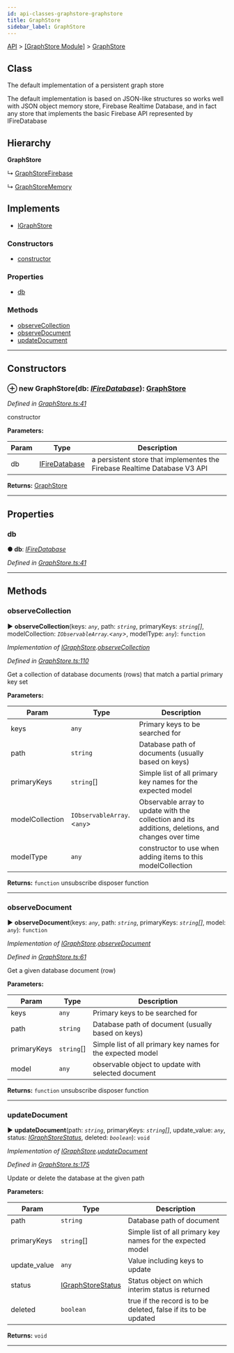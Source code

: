 ```yaml
---
id: api-classes-graphstore-graphstore
title: GraphStore
sidebar_label: GraphStore
---
```


[API](api-readme.md) > [[GraphStore Module]](api-modules-graphstore-module.md) > [GraphStore](api-classes-graphstore-graphstore.md)



## Class


The default implementation of a persistent graph store

The default implementation is based on JSON-like structures so works well with JSON object memory store, Firebase Realtime Database, and in fact any store that implements the basic Firebase API represented by IFireDatabase

## Hierarchy

**GraphStore**

↳  [GraphStoreFirebase](api-classes-graphstorefirebase-graphstorefirebase.md)




↳  [GraphStoreMemory](api-classes-graphstorememory-graphstorememory.md)








## Implements

* [IGraphStore](api-interfaces-igraphstore-igraphstore.md)

### Constructors

* [constructor](api-classes-graphstore-graphstore.md#constructor)


### Properties

* [db](api-classes-graphstore-graphstore.md#db)


### Methods

* [observeCollection](api-classes-graphstore-graphstore.md#observecollection)
* [observeDocument](api-classes-graphstore-graphstore.md#observedocument)
* [updateDocument](api-classes-graphstore-graphstore.md#updatedocument)



---
## Constructors
<a id="constructor"></a>


### ⊕ **new GraphStore**(db: *[IFireDatabase](api-interfaces-graphstore-ifiredatabase.md)*): [GraphStore](api-classes-graphstore-graphstore.md)


*Defined in [GraphStore.ts:41](http://github.com/@besync/graphstore/packages/graphstore/src/GraphStore.ts#L41)*



constructor


**Parameters:**

| Param | Type | Description |
| ------ | ------ | ------ |
| db | [IFireDatabase](api-interfaces-graphstore-ifiredatabase.md)   |  a persistent store that implementes the Firebase Realtime Database V3 API |





**Returns:** [GraphStore](api-classes-graphstore-graphstore.md)

---


## Properties
<a id="db"></a>

###  db

**●  db**:  *[IFireDatabase](api-interfaces-graphstore-ifiredatabase.md)* 

*Defined in [GraphStore.ts:41](http://github.com/@besync/graphstore/packages/graphstore/src/GraphStore.ts#L41)*





___


## Methods
<a id="observecollection"></a>

###  observeCollection

► **observeCollection**(keys: *`any`*, path: *`string`*, primaryKeys: *`string`[]*, modelCollection: *`IObservableArray`.<`any`>*, modelType: *`any`*): `function`



*Implementation of [IGraphStore](api-interfaces-igraphstore-igraphstore.md).[observeCollection](api-interfaces-igraphstore-igraphstore.md#observecollection)*

*Defined in [GraphStore.ts:110](http://github.com/@besync/graphstore/packages/graphstore/src/GraphStore.ts#L110)*



Get a collection of database documents (rows) that match a partial primary key set


**Parameters:**

| Param | Type | Description |
| ------ | ------ | ------ |
| keys | `any`   |  Primary keys to be searched for |
| path | `string`   |  Database path of documents (usually based on keys) |
| primaryKeys | `string`[]   |  Simple list of all primary key names for the expected model |
| modelCollection | `IObservableArray`.<`any`>   |  Observable array to update with the collection and its additions, deletions, and changes over time |
| modelType | `any`   |  constructor to use when adding items to this modelCollection |





**Returns:** `function`
unsubscribe disposer function






___

<a id="observedocument"></a>

###  observeDocument

► **observeDocument**(keys: *`any`*, path: *`string`*, primaryKeys: *`string`[]*, model: *`any`*): `function`



*Implementation of [IGraphStore](api-interfaces-igraphstore-igraphstore.md).[observeDocument](api-interfaces-igraphstore-igraphstore.md#observedocument)*

*Defined in [GraphStore.ts:61](http://github.com/@besync/graphstore/packages/graphstore/src/GraphStore.ts#L61)*



Get a given database document (row)


**Parameters:**

| Param | Type | Description |
| ------ | ------ | ------ |
| keys | `any`   |  Primary keys to be searched for |
| path | `string`   |  Database path of document (usually based on keys) |
| primaryKeys | `string`[]   |  Simple list of all primary key names for the expected model |
| model | `any`   |  observable object to update with selected document |





**Returns:** `function`
unsubscribe disposer function






___

<a id="updatedocument"></a>

###  updateDocument

► **updateDocument**(path: *`string`*, primaryKeys: *`string`[]*, update_value: *`any`*, status: *[IGraphStoreStatus](api-interfaces-igraphstore-igraphstorestatus.md)*, deleted: *`boolean`*): `void`



*Implementation of [IGraphStore](api-interfaces-igraphstore-igraphstore.md).[updateDocument](api-interfaces-igraphstore-igraphstore.md#updatedocument)*

*Defined in [GraphStore.ts:175](http://github.com/@besync/graphstore/packages/graphstore/src/GraphStore.ts#L175)*



Update or delete the database at the given path


**Parameters:**

| Param | Type | Description |
| ------ | ------ | ------ |
| path | `string`   |  Database path of document |
| primaryKeys | `string`[]   |  Simple list of all primary key names for the expected model |
| update_value | `any`   |  Value including keys to update |
| status | [IGraphStoreStatus](api-interfaces-igraphstore-igraphstorestatus.md)   |  Status object on which interim status is returned |
| deleted | `boolean`   |  true if the record is to be deleted, false if its to be updated |





**Returns:** `void`





___


